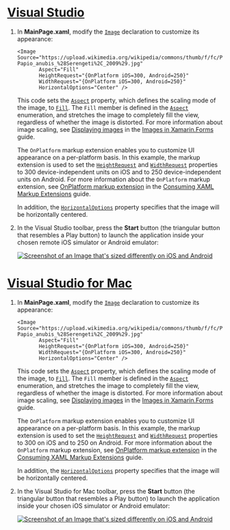 # [Visual Studio](#tab/vswin)

1. In **MainPage.xaml**, modify the [`Image`](xref:Xamarin.Forms.Image) declaration to customize its appearance:

    ```xaml
    <Image Source="https://upload.wikimedia.org/wikipedia/commons/thumb/f/fc/Papio_anubis_%28Serengeti%2C_2009%29.jpg/200px-Papio_anubis_%28Serengeti%2C_2009%29.jpg"
           Aspect="Fill"
           HeightRequest="{OnPlatform iOS=300, Android=250}"
           WidthRequest="{OnPlatform iOS=300, Android=250}"
           HorizontalOptions="Center" />
    ```

    This code sets the [`Aspect`](xref:Xamarin.Forms.Image.Aspect) property, which defines the scaling mode of the image, to [`Fill`](xref:Xamarin.Forms.Aspect.Fill). The `Fill` member is defined in the [`Aspect`](xref:Xamarin.Forms.Aspect) enumeration, and stretches the image to completely fill the view, regardless of whether the image is distorted. For more information about image scaling, see [Displaying images](~/xamarin-forms/user-interface/images.md#display-images) in the [Images in Xamarin.Forms](~/xamarin-forms/user-interface/images.md) guide.

    The `OnPlatform` markup extension enables you to customize UI appearance on a per-platform basis. In this example, the markup extension is used to set the [`HeightRequest`](xref:Xamarin.Forms.VisualElement.HeightRequest) and [`WidthRequest`](xref:Xamarin.Forms.VisualElement.WidthRequest) properties to 300 device-independent units on iOS and to 250 device-independent units on Android. For more information about the `OnPlatform` markup extension, see [OnPlatform markup extension](~/xamarin-forms/xaml/markup-extensions/consuming.md#onplatform) in the [Consuming XAML Markup Extensions](~/xamarin-forms/xaml/markup-extensions/consuming.md) guide.

    In addition, the [`HorizontalOptions`](xref:Xamarin.Forms.View.HorizontalOptions) property specifies that the image will be horizontally centered.

1. In the Visual Studio toolbar, press the **Start** button (the triangular button that resembles a Play button) to launch the application inside your chosen remote iOS simulator or Android emulator:

    [![Screenshot of an Image that's sized differently on iOS and Android](../images/customize-appearance.png "Image sized on a per-platform basis")](../images/customize-appearance-large.png#lightbox "Image sized on a per-platform basis")

# [Visual Studio for Mac](#tab/vsmac)

1. In **MainPage.xaml**, modify the [`Image`](xref:Xamarin.Forms.Image) declaration to customize its appearance:

    ```xaml
    <Image Source="https://upload.wikimedia.org/wikipedia/commons/thumb/f/fc/Papio_anubis_%28Serengeti%2C_2009%29.jpg/200px-Papio_anubis_%28Serengeti%2C_2009%29.jpg"
           Aspect="Fill"
           HeightRequest="{OnPlatform iOS=300, Android=250}"
           WidthRequest="{OnPlatform iOS=300, Android=250}"
           HorizontalOptions="Center" />
    ```

    This code sets the [`Aspect`](xref:Xamarin.Forms.Image.Aspect) property, which defines the scaling mode of the image, to [`Fill`](xref:Xamarin.Forms.Aspect.Fill). The `Fill` member is defined in the [`Aspect`](xref:Xamarin.Forms.Aspect) enumeration, and stretches the image to completely fill the view, regardless of whether the image is distorted. For more information about image scaling, see [Displaying images](~/xamarin-forms/user-interface/images.md#display-images) in the [Images in Xamarin.Forms](~/xamarin-forms/user-interface/images.md) guide.

    The `OnPlatform` markup extension enables you to customize UI appearance on a per-platform basis. In this example, the markup extension is used to set the [`HeightRequest`](xref:Xamarin.Forms.VisualElement.HeightRequest) and [`WidthRequest`](xref:Xamarin.Forms.VisualElement.WidthRequest) properties to 300 on iOS and to 250 on Android. For more information about the `OnPlatform` markup extension, see [OnPlatform markup extension](~/xamarin-forms/xaml/markup-extensions/consuming.md#onplatform) in the [Consuming XAML Markup Extensions](~/xamarin-forms/xaml/markup-extensions/consuming.md) guide.

    In addition, the [`HorizontalOptions`](xref:Xamarin.Forms.View.HorizontalOptions) property specifies that the image will be horizontally centered.

1. In the Visual Studio for Mac toolbar, press the **Start** button (the triangular button that resembles a Play button) to launch the application inside your chosen iOS simulator or Android emulator:

    [![Screenshot of an Image that's sized differently on iOS and Android](../images/customize-appearance.png "Image sized on a per-platform basis")](../images/customize-appearance-large.png#lightbox "Image sized on a per-platform basis")
